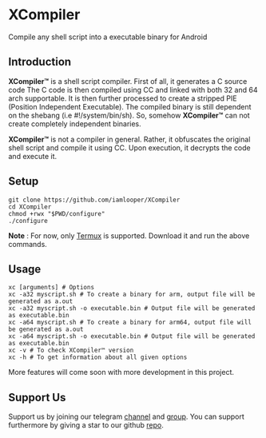 # XCompiler

Compile any shell script into a executable binary for Android

## Introduction

**XCompiler™** is a shell script compiler. First of all, it generates a C source code
 The C code is then compiled using CC and linked with both 32 and 64 arch supportable. It is then further processed to create a stripped PIE (Position Independent Executable). The compiled binary is still dependent on the shebang (i.e #!/system/bin/sh). So, somehow **XCompiler™** can not create completely independent binaries.
 
 **XCompiler™** is not a compiler in general. Rather, it obfuscates the original shell script and compile it using CC. Upon execution, it decrypts the code and execute it.

## Setup

```
git clone https://github.com/iamlooper/XCompiler
cd XCompiler
chmod +rwx "$PWD/configure"
./configure
```

**Note** : For now, only [Termux](https://f-droid.org/en/packages/com.termux/) is supported. Download it and run the above commands.

## Usage

```
xc [arguments] # Options
xc -a32 myscript.sh # To create a binary for arm, output file will be generated as a.out
xc -a32 myscript.sh -o executable.bin # Output file will be generated as executable.bin
xc -a64 myscript.sh # To create a binary for arm64, output file will be generated as a.out
xc -a64 myscript.sh -o executable.bin # Output file will be generated as executable.bin
xc -v # To check XCompiler™ version
xc -h # To get information about all given options
```
More features will come soon with more development in this project.

## Support Us

Support us by joining our telegram [channel](https://t.me/loopprojects) and [group](https://t.me/loopchats). You can support furthermore by giving a star to our github [repo](https://github.com/iamlooper/XCompiler).
